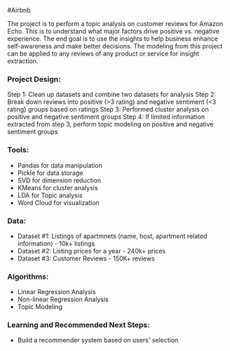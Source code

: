 #Airbnb


The project is to perform a topic analysis on customer reviews for Amazon Echo. This is to understand what major factors drive positive vs. negative experience. The end goal is to use the insights to help business enhance self-awareness and make better decisions. The modeling from this project can be applied to any reviews of any product or service for insight extraction. 

### Project Design: 
Step 1: Clean up datasets and combine two datasets for analysis
Step 2: Break down reviews into positive (>3 rating) and negative sentiment (<3 rating) groups based on ratings 
Step 3: Performed cluster analysis on positive and negative sentiment groups 
Step 4: If limited information extracted from step 3, perform topic modeling on positive and negative sentiment groups 

### Tools: 
- Pandas for data manipulation
- Pickle for data storage
- SVD for dimension reduction
- KMeans for cluster analysis
- LDA for Topic analysis
- Word Cloud for visualization
 
### Data: 
- Dataset #1: Listings of apartmnets (name, host, apartment related information) - 10k+ listings
- Dataset #2: Listing prices for a year - 240k+ prices
- Dataset #3: Customer Reviews - 150K+ reviews


### Algorithms:
- Linear Regression Analysis
- Non-linear Regression Analysis
- Topic Modeling

### Learning and Recommended Next Steps:
- Build a recommender system based on users' selection



